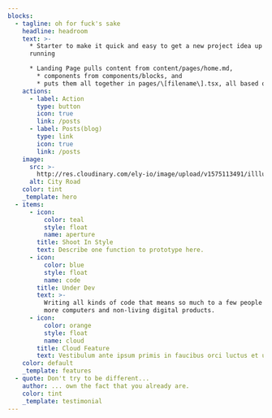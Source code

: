 ```yaml
---
blocks:
  - tagline: oh for fuck's sake
    headline: headroom
    text: >-
      * Starter to make it quick and easy to get a new project idea up and
      running

      * Landing Page pulls content from content/pages/home.md,
        * components from components/blocks, and
        * puts them all together in pages/\[filename\].tsx, all based on a schema defined in .tina/schema.ts.
    actions:
      - label: Action
        type: button
        icon: true
        link: /posts
      - label: Posts(blog)
        type: link
        icon: true
        link: /posts
    image:
      src: >-
        http://res.cloudinary.com/ely-io/image/upload/v1575113491/illlustrations.co/svg/day65-city-road.svg
      alt: City Road
    color: tint
    _template: hero
  - items:
      - icon:
          color: teal
          style: float
          name: aperture
        title: Shoot In Style
        text: Describe one function to prototype here.
      - icon:
          color: blue
          style: float
          name: code
        title: Under Dev
        text: >-
          Writing all kinds of code that means so much to a few people and a lot
          more computers and non-living digital products.
      - icon:
          color: orange
          style: float
          name: cloud
        title: Cloud Feature
        text: Vestibulum ante ipsum primis in faucibus orci luctus et ultrices.
    color: default
    _template: features
  - quote: Don't try to be different...
    author: ... own the fact that you already are.
    color: tint
    _template: testimonial
---
```


